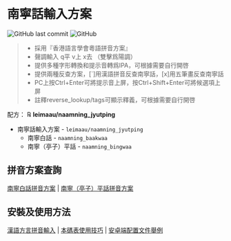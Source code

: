 # 南寧話輸入方案

![GitHub last commit](https://img.shields.io/github/last-commit/leimaau/naamning_jyutping.svg) ![GitHub](https://img.shields.io/github/license/leimaau/naamning_jyutping.svg)

> * 採用『香港語言學會粵語拼音方案』
> * 聲調輸入 q平 v上 x去 （雙擊爲陽調）
> * 提供多種字形轉換和提示音轉爲IPA，可根據需要自行開啓
> * 提供兩種反查方案，[`]用漢語拼音反查南寧話，[x]用五筆畫反查南寧話
> * PC上按Ctrl+Enter可將提示音上屏，按Ctrl+Shift+Enter可將候選項上屏
> * 註釋reverse_lookup/tags可顯示釋義，可根據需要自行開啓

配方： ℞ **leimaau/naamning_jyutping**

- 南寧話輸入方案 - <code>leimaau/naamning_jyutping</code>
	- 南寧白話 - <code>naamning_baakwaa</code>
	- 南寧（亭子）平話 - <code>naamning_bingwaa</code>

## 拼音方案查詢

[南寧白話拼音方案](https://leimaau.github.io/book/PHONETICIZE.html) | [南寧（亭子）平話拼音方案](https://leimaau.github.io/book/PHONETICIZE_bingwaa.html)

## 安裝及使用方法

[漢語方言拼音輸入](https://laubonghaudoi.github.io/dialects/) | [本碼表使用技巧](https://leimaau.github.io/book/appendix1/appendix4.2.html) | [安卓端配置文件舉例](https://github.com/leimaau/leimaau_jyutping)
